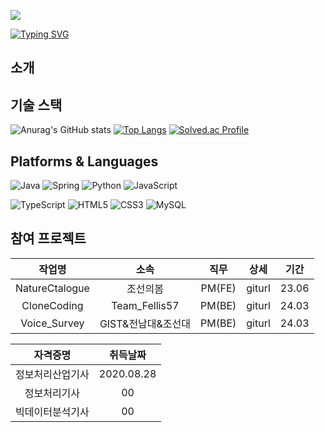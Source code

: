 

<a href="https://hits.seeyoufarm.com"><img src="https://hits.seeyoufarm.com/api/count/incr/badge.svg?url=https%3A%2F%2Fhttps%2F%2Fgithub.com%2Fscorve12&count_bg=%2376ABAE&title_bg=%23555555&icon=&icon_color=%23E7E7E7&title=hits&edge_flat=false"/></a>

<a  href="https://git.io/typing-svg"><img src="https://readme-typing-svg.demolab.com?font=Fira+Code&pause=1000&vCenter=true&random=false&width=435&color=%31363F&lines=Keep+your+eyes+on+the+stars;and;+your+feet+on+the+ground." alt="Typing SVG" /></a>

## 소개



## 기술 스택

![Anurag's GitHub stats](https://github-readme-stats.vercel.app/api?username=scorve12&show_icons=true&theme=catppuccin_mocha)
[![Top Langs](https://github-readme-stats.vercel.app/api/top-langs/?username=scorve12&layout=compact)](https://github.com/anuraghazra/github-readme-stats)
[![Solved.ac Profile](http://mazassumnida.wtf/api/v2/generate_badge?boj=socrve5322)](https://solved.ac/socrve5322/)

## Platforms & Languages

![Java](https://img.shields.io/badge/Java-007396.svg?&style=for-the-badge&logo=Java&logoColor=white)
![Spring](https://img.shields.io/badge/Spring-6DB33F.svg?&style=for-the-badge&logo=Spring&logoColor=white)
![Python](https://img.shields.io/badge/Python-3776AB.svg?&style=for-the-badge&logo=Python&logoColor=white)
![JavaScript](https://img.shields.io/badge/JavaScript-F7DF1E.svg?&style=for-the-badge&logo=JavaScript&logoColor=white)

![TypeScript](https://img.shields.io/badge/TypeScript-3178C6.svg?&style=for-the-badge&logo=TypeScript&logoColor=white)
![HTML5](https://img.shields.io/badge/HTML5-E34F26.svg?&style=for-the-badge&logo=HTML5&logoColor=white)
![CSS3](https://img.shields.io/badge/CSS3-1572B6.svg?&style=for-the-badge&logo=CSS3&logoColor=white)
![MySQL](https://img.shields.io/badge/MySQL-4479A1.svg?&style=for-the-badge&logo=MySQL&logoColor=white)



## 참여 프로젝트

| 작업명 | 소속 | 직무 | 상세 | 기간 |
|:-----:|:------:|:------:|:------:|:------:|
| NatureCtalogue | 조선의봄 | PM(FE) | giturl | 23.06 |
| CloneCoding | Team_Fellis57 | PM(BE) | giturl | 24.03 |
| Voice_Survey | GIST&전남대&조선대 | PM(BE) | giturl | 24.03 |

 
| 자격증명 | 취득날짜 |
|:----------:|:----------:|
| 정보처리산업기사 | 2020.08.28 |
| 정보처리기사 | 00 |
| 빅데이터분석기사 | 00 |







